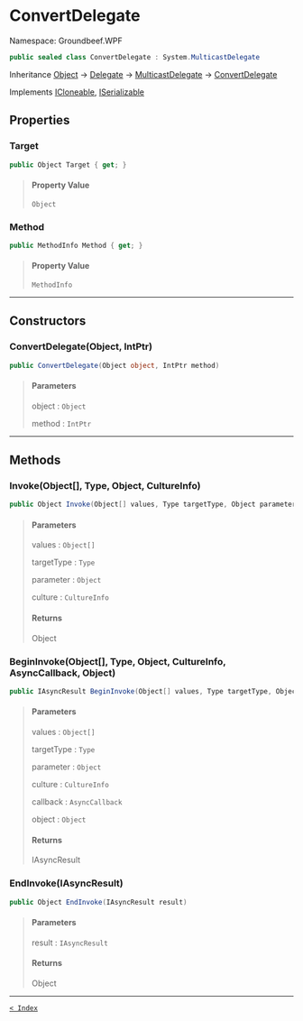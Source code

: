 # ConvertDelegate

Namespace: Groundbeef.WPF

```csharp
public sealed class ConvertDelegate : System.MulticastDelegate
```

Inheritance [Object](https://docs.microsoft.com/en-us/dotnet/api/system.object) → [Delegate](https://docs.microsoft.com/en-us/dotnet/api/system.delegate) → [MulticastDelegate](https://docs.microsoft.com/en-us/dotnet/api/system.multicastdelegate) → [ConvertDelegate](ConvertDelegate.md)

Implements [ICloneable](https://docs.microsoft.com/en-us/dotnet/api/system.icloneable), [ISerializable](https://docs.microsoft.com/en-us/dotnet/api/system.runtime.serialization.iserializable)

## Properties

### Target

```csharp
public Object Target { get; }
```

> #### Property Value
> 
> `Object`<br>
> 

### Method

```csharp
public MethodInfo Method { get; }
```

> #### Property Value
> 
> `MethodInfo`<br>
> 

---

## Constructors

### ConvertDelegate(Object, IntPtr)

```csharp
public ConvertDelegate(Object object, IntPtr method)
```

> #### Parameters
> 
> object : `Object`<br>
> 
> method : `IntPtr`<br>
> 

---

## Methods

### Invoke(Object[], Type, Object, CultureInfo)

```csharp
public Object Invoke(Object[] values, Type targetType, Object parameter, CultureInfo culture)
```

> #### Parameters
> 
> values : `Object[]`<br>
> 
> targetType : `Type`<br>
> 
> parameter : `Object`<br>
> 
> culture : `CultureInfo`<br>
> 
> #### Returns
> 
> Object<br>
> 

### BeginInvoke(Object[], Type, Object, CultureInfo, AsyncCallback, Object)

```csharp
public IAsyncResult BeginInvoke(Object[] values, Type targetType, Object parameter, CultureInfo culture, AsyncCallback callback, Object object)
```

> #### Parameters
> 
> values : `Object[]`<br>
> 
> targetType : `Type`<br>
> 
> parameter : `Object`<br>
> 
> culture : `CultureInfo`<br>
> 
> callback : `AsyncCallback`<br>
> 
> object : `Object`<br>
> 
> #### Returns
> 
> IAsyncResult<br>
> 

### EndInvoke(IAsyncResult)

```csharp
public Object EndInvoke(IAsyncResult result)
```

> #### Parameters
> 
> result : `IAsyncResult`<br>
> 
> #### Returns
> 
> Object<br>
> 

---

[`< Index`](..\index.md)
